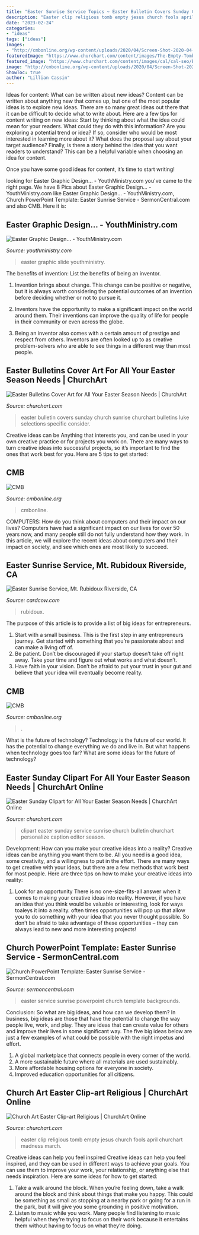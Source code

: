 ```yaml
---
title: "Easter Sunrise Service Topics ~ Easter Bulletin Covers Sunday Church Sunrise Churchart Bulletins Luke Selections Specific Consider"
description: "Easter clip religious tomb empty jesus church fools april churchart madness march"
date: "2023-02-24"
categories:
- "ideas"
tags: ["ideas"]
images:
- "http://cmbonline.org/wp-content/uploads/2020/04/Screen-Shot-2020-04-06-at-7.42.13-PM-1536x1186.png"
featuredImage: "https://www.churchart.com/content/images/The-Empty-Tomb-of-Jesus.jpg"
featured_image: "https://www.churchart.com/content/images/cal/cal-seo/Easter-Sunday-Bulletin-Cover-with-Sunrise-image.jpg"
image: "http://cmbonline.org/wp-content/uploads/2020/04/Screen-Shot-2020-04-06-at-7.42.13-PM-1536x1186.png"
ShowToc: true
author: "Lillian Cassin"
---
```



Ideas for content: What can be written about new ideas?
Content can be written about anything new that comes up, but one of the most popular ideas is to explore new ideas. There are so many great ideas out there that it can be difficult to decide what to write about. Here are a few tips for content writing on new ideas:
Start by thinking about what the idea could mean for your readers. What could they do with this information? Are you exploring a potential trend or idea? If so, consider who would be most interested in learning more about it? What does the proposal say about your target audience? Finally, is there a story behind the idea that you want readers to understand? This can be a helpful variable when choosing an idea for content.

Once you have some good ideas for content, it’s time to start writing!

	

		
looking for Easter Graphic Design... - YouthMinistry.com you've came to the right page. We have 8 Pics about Easter Graphic Design... - YouthMinistry.com like Easter Graphic Design... - YouthMinistry.com, Church PowerPoint Template: Easter Sunrise Service - SermonCentral.com and also CMB. Here it is:
		
    
## Easter Graphic Design... - YouthMinistry.com

<img loading=lazy src="https://2e2kda1m9pm41j3ob93smm8e-wpengine.netdna-ssl.com/wp-content/upload/ymprod/Easter-2013-Slide-copy.jpg" onerror="this.onerror=null;this.src='https://tse4.mm.bing.net/th?id=OIP.buGKpCcYAOQMq5ksRbQZhgHaEK&amp;pid=15.1';" alt="Easter Graphic Design... - YouthMinistry.com">

_Source: youthministry.com_

>easter graphic slide youthministry. 

	

The benefits of invention: List the benefits of being an inventor.
1. Invention brings about change. This change can be positive or negative, but it is always worth considering the potential outcomes of an invention before deciding whether or not to pursue it.
2. Inventors have the opportunity to make a significant impact on the world around them. Their inventions can improve the quality of life for people in their community or even across the globe.

3. Being an inventor also comes with a certain amount of prestige and respect from others. Inventors are often looked up to as creative problem-solvers who are able to see things in a different way than most people.

    
## Easter Bulletins Cover Art For All Your Easter Season Needs | ChurchArt

<img loading=lazy src="https://www.churchart.com/content/images/cal/cal-seo/Easter-Sunday-Bulletin-Cover-with-Sunrise-image.jpg" onerror="this.onerror=null;this.src='https://tse1.mm.bing.net/th?id=OIP.LnUylVZv9W1-Ut6FL9y9pQAAAA&amp;pid=15.1';" alt="Easter Bulletins Cover Art for All Your Easter Season Needs | ChurchArt">

_Source: churchart.com_

>easter bulletin covers sunday church sunrise churchart bulletins luke selections specific consider. 

	

Creative ideas can be Anything that interests you, and can be used in your own creative practice or for projects you work on. There are many ways to turn creative ideas into successful projects, so it’s important to find the ones that work best for you. Here are 5 tips to get started: 

    
## CMB

<img loading=lazy src="http://cmbonline.org/wp-content/uploads/2020/04/hand-sanitizer-1092x1200.jpg" onerror="this.onerror=null;this.src='https://tse3.mm.bing.net/th?id=OIP.O83VHxuuSLgyxgGy8C_e-QHaII&amp;pid=15.1';" alt="CMB">

_Source: cmbonline.org_

>cmbonline. 

	

COMPUTERS: How do you think about computers and their impact on our lives?
Computers have had a significant impact on our lives for over 50 years now, and many people still do not fully understand how they work. In this article, we will explore the recent ideas about computers and their impact on society, and see which ones are most likely to succeed.

    
## Easter Sunrise Service, Mt. Rubidoux Riverside, CA

<img loading=lazy src="https://www.cardcow.com/images/set407/card00591_fr.jpg" onerror="this.onerror=null;this.src='https://tse1.mm.bing.net/th?id=OIP.Da2_D9hx9TwATf-sOEjcIQHaEz&amp;pid=15.1';" alt="Easter Sunrise Service, Mt. Rubidoux Riverside, CA">

_Source: cardcow.com_

>rubidoux. 

	

The purpose of this article is to provide a list of big ideas for entrepreneurs.
1. Start with a small business. This is the first step in any entrepreneurs journey. Get started with something that you’re passionate about and can make a living off of.
2. Be patient. Don’t be discouraged if your startup doesn’t take off right away. Take your time and figure out what works and what doesn’t.
3. Have faith in your vision. Don’t be afraid to put your trust in your gut and believe that your idea will eventually become reality.

    
## CMB

<img loading=lazy src="http://cmbonline.org/wp-content/uploads/2020/04/Screen-Shot-2020-04-06-at-7.42.13-PM-1536x1186.png" onerror="this.onerror=null;this.src='https://tse1.mm.bing.net/th?id=OIP.oZHz9iDGP9PJuNojv-f21wHaFt&amp;pid=15.1';" alt="CMB">

_Source: cmbonline.org_

>. 

	

What is the future of technology?
Technology is the future of our world. It has the potential to change everything we do and live in. But what happens when technology goes too far? What are some ideas for the future of technology?

    
## Easter Sunday Clipart For All Your Easter Season Needs | ChurchArt Online

<img loading=lazy src="https://www.churchart.com/content/images/cal/cal-seo/Sunrise-service-clipart.png" onerror="this.onerror=null;this.src='https://tse1.mm.bing.net/th?id=OIP.mH2G2tp8EMpJFPv3QKT5YgAAAA&amp;pid=15.1';" alt="Easter Sunday Clipart for All Your Easter Season Needs | ChurchArt Online">

_Source: churchart.com_

>clipart easter sunday service sunrise church bulletin churchart personalize caption editor season. 

	

Development: How can you make your creative ideas into a reality?
Creative ideas can be anything you want them to be. All you need is a good idea, some creativity, and a willingness to put in the effort. There are many ways to get creative with your ideas, but there are a few methods that work best for most people. Here are three tips on how to make your creative ideas into reality:
1. Look for an opportunity
There is no one-size-fits-all answer when it comes to making your creative ideas into reality. However, if you have an idea that you think would be valuable or interesting, look for ways toaleys it into a reality. often times opportunities will pop up that allow you to do something with your idea that you never thought possible. So don’t be afraid to take advantage of these opportunities – they can always lead to new and more interesting projects!

    
## Church PowerPoint Template: Easter Sunrise Service - SermonCentral.com

<img loading=lazy src="https://i.cdn-sc.com/PowerPointImages/693/5_thumbnail.jpg" onerror="this.onerror=null;this.src='https://tse2.mm.bing.net/th?id=OIP.394_DDk2YhECBRd2sOPh5wHaEK&amp;pid=15.1';" alt="Church PowerPoint Template: Easter Sunrise Service - SermonCentral.com">

_Source: sermoncentral.com_

>easter service sunrise powerpoint church template backgrounds. 

	

Conclusion: So what are big ideas, and how can we develop them?
In business, big ideas are those that have the potential to change the way people live, work, and play. They are ideas that can create value for others and improve their lives in some significant way. The five big ideas below are just a few examples of what could be possible with the right impetus and effort.
1. A global marketplace that connects people in every corner of the world.
2. A more sustainable future where all materials are used sustainably.
3. More affordable housing options for everyone in society. 
4. Improved education opportunities for all citizens. 

    
## Church Art Easter Clip-art Religious | ChurchArt Online

<img loading=lazy src="https://www.churchart.com/content/images/The-Empty-Tomb-of-Jesus.jpg" onerror="this.onerror=null;this.src='https://tse1.mm.bing.net/th?id=OIP.VZdzX_RDj9U-CVe0U8q8jwHaFM&amp;pid=15.1';" alt="Church Art Easter Clip-art Religious | ChurchArt Online">

_Source: churchart.com_

>easter clip religious tomb empty jesus church fools april churchart madness march. 

	

Creative ideas can help you feel inspired
Creative ideas can help you feel inspired, and they can be used in different ways to achieve your goals. You can use them to improve your work, your relationship, or anything else that needs inspiration. Here are some ideas for how to get started: 
1. Take a walk around the block. When you’re feeling down, take a walk around the block and think about things that make you happy. This could be something as small as stopping at a nearby park or going for a run in the park, but it will give you some grounding in positive motivation. 
2. Listen to music while you work. Many people find listening to music helpful when they’re trying to focus on their work because it entertains them without having to focus on what they’re doing.

